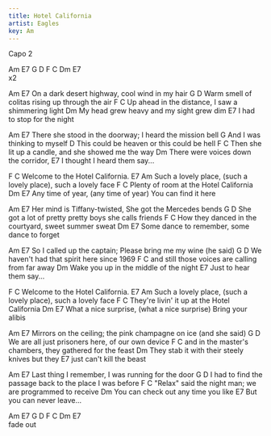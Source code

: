 ```yaml
---
title: Hotel California
artist: Eagles
key: Am
---
```

Capo 2
 
Am   E7   G   D   F   C   Dm   E7   
x2

Am                         E7
  On a dark desert highway, cool wind in my hair
G                      D
  Warm smell of colitas rising up through the air
F                          C
  Up ahead in the distance, I saw a shimmering light
Dm
   My head grew heavy and my sight grew dim
E7
  I had to stop for the night
 
Am                               E7
  There she stood in the doorway; I heard the mission bell
G
  And I was thinking to myself
              D
This could be heaven or this could be hell
F                          C
  Then she lit up a candle, and she showed me the way
Dm
   There were voices down the corridor,
E7
  I thought I heard them say...
 
F                          C
  Welcome to the Hotel California.
       E7                                          Am
Such a lovely place, (such a lovely place), such a lovely face
F                               C
Plenty of room at the Hotel California
    Dm                                       E7
Any time of year, (any time of year) You can find it here
 
Am                            E7
 Her mind is Tiffany-twisted, She got the Mercedes bends
G                                    D
 She got a lot of pretty pretty boys   she calls friends
F                                   C
  How they danced in the courtyard, sweet summer sweat
Dm                       E7
  Some dance to remember, some dance to forget
 
Am                           E7
  So I called up the captain; Please bring me my wine (he said)
G                                     D
 We haven't had that spirit here since 1969
F                                         C
  and still those voices are calling from far away
Dm
   Wake you up in the middle of the night
E7
  Just to hear them say...
 
F                         C
 Welcome to the Hotel California.
       E7                                          Am
Such a lovely place, (such a lovely place), such a lovely face
        F                             C
They're livin' it up at the Hotel California
       Dm                                               E7
What a nice surprise, (what a nice surprise) Bring your alibis
 
Am                        E7
   Mirrors on the ceiling; the pink champagne on ice (and she said)
G                                D
  We are all just prisoners here, of our own device
F                              C
  and in the master's chambers, they gathered for the feast
Dm
 They stab it with their steely knives but they
E7
just can't kill the beast
 
Am                             E7
   Last thing I remember, I was running for the door
G                                       D
  I had to find the passage back to the place I was before
F                                   C
  "Relax" said the night man; we are programmed to receive
Dm
  You can check out any time you like
E7
 But you can never leave...
 
Am   E7   G   D   F   C   Dm   E7   
fade out